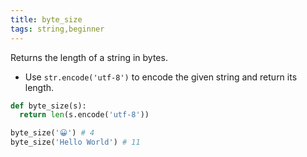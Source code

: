 ```yaml
---
title: byte_size
tags: string,beginner
---
```


Returns the length of a string in bytes.

- Use `str.encode('utf-8')` to encode the given string and return its length.

```py
def byte_size(s):
  return len(s.encode('utf-8'))
```

```py
byte_size('😀') # 4
byte_size('Hello World') # 11
```

